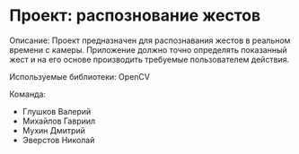 # Проект: распознование жестов

Описание:
	Проект предназначен для распознавания жестов в реальном времени с камеры. Приложение должно точно определять показанный жест и на его основе производить требуемые пользователем действия.

Используемые библиотеки:
	OpenCV

Команда:
  - Глушков Валерий
  - Михайлов Гавриил
  - Мухин Дмитрий
  - Эверстов Николай